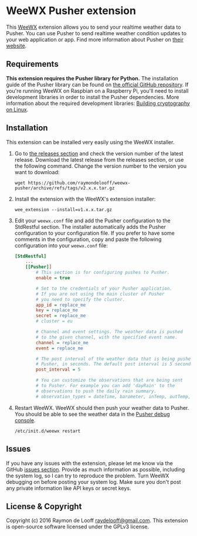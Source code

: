 # WeeWX Pusher extension
This [WeeWX](https://github.com/weewx/weewx) extension allows you to send your realtime weather data to Pusher. You can use Pusher to send realtime weather condition updates to your web application or app. Find more information about Pusher on [their website](https://pusher.com).

## Requirements
**This extension requires the Pusher library for Python.** The installation guide of the Pusher library can be found on [the official GitHub repository](https://github.com/pusher/pusher-http-python#installation). If you're running WeeWX on Raspbian on a Raspberry Pi, you'll need to install development libraries in order to install the Pusher dependencies. More information about the required development libraries: [Building cryptography on Linux](https://cryptography.io/en/latest/installation/#building-cryptography-on-linux).

## Installation
This extension can be installed very easily using the WeeWX installer.

1. Go to [the releases section](https://github.com/raymondelooff/weewx-pusher/releases) and check the version number of the latest release. Download the latest release from the releases section, or use the following command. Change the version number to the version you want to download:

    ```shell
    wget https://github.com/raymondelooff/weewx-pusher/archive/refs/tags/v2.x.x.tar.gz
    ```
2. Install the extension with the WeeWX's extension installer:

    ```shell
    wee_extension --install=v1.x.x.tar.gz
    ```

3. Edit your `weewx.conf` file and add the Pusher configuration to the StdRestful section. The installer automatically adds the Pusher configuration to your configuration file. If you prefer to have some comments in the configuration, copy and paste the following configuration into your `weewx.conf` file:
    ```ini
    [StdRestful]
        ...
        [[Pusher]]
            # This section is for configuring pushes to Pusher.
            enable = true

            # Set to the credentials of your Pusher application.
            # If you are not using the main cluster of Pusher
            # you need to specify the cluster.
            app_id = replace_me
            key = replace_me
            secret = replace_me
            # cluster = eu

            # Channel and event settings. The weather data is pushed
            # to the given channel, with the specified event name.
            channel = replace_me
            event = replace_me

            # The post interval of the weather data that is being pushed to
            # Pusher, in seconds. The default post interval is 5 seconds.
            post_interval = 5

            # You can customize the observations that are being sent
            # to Pusher. For example you can add 'dayRain' to the
            # observations to push the daily rain summary.
            # observation_types = dateTime, barometer, inTemp, outTemp, inHumidity, outHumidity, windSpeed, windDir, rain, rainRate
	```
4. Restart WeeWX. WeeWX should then push your weather data to Pusher. You should be able to see the weather data in the [Pusher debug console](https://pusher.com/docs/debugging).

    ```shell
    /etc/init.d/weewx restart
    ```

## Issues
If you have any issues with the extension, please let me know via the GitHub [issues section](https://github.com/raymondelooff/weewx-pusher/issues). Provide as much information as possible, including the system log, so I can try to reproduce the problem. Turn WeeWX debugging on before posting your system log. Make sure you don't post any private information like API keys or secret keys.

## License & Copyright
Copyright (c) 2016 Raymon de Looff <raydelooff@gmail.com>.
This extension is open-source software licensed under the GPLv3 license.
